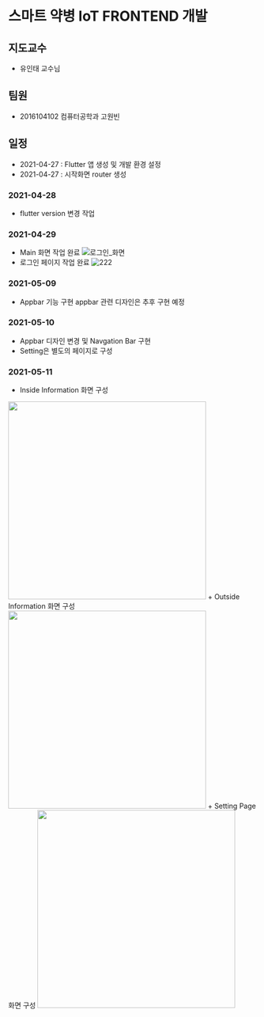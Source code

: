 # 스마트 약병 IoT FRONTEND 개발 
## 지도교수
+ 유인태 교수님

## 팀원
+ 2016104102 컴퓨터공학과 고원빈


## 일정
+ 2021-04-27 : Flutter 앱 생성 및 개발 환경 설정
+ 2021-04-27 : 시작화면 router 생성 

### 2021-04-28
+ flutter version 변경 작업 

### 2021-04-29
+ Main 화면 작업 완료
![로그인_화면](/uploads/d12f35739c9263e37009cc9b3bbe06d4/로그인_화면.PNG)
+ 로그인 페이지 작업 완료
![222](/uploads/8cc867cd159e28c04ff2a09e3a42c2d6/222.PNG)


### 2021-05-09
+ Appbar 기능 구현
appbar 관련 디자인은 추후 구현 예정 

### 2021-05-10
+ Appbar 디자인 변경 및 Navgation Bar 구현
+ Setting은 별도의 페이지로 구성

### 2021-05-11
+ Inside Information 화면 구성 
<img src = "https://user-images.githubusercontent.com/56704722/117849827-aadc6400-b2bf-11eb-8cdb-2c7f37833d01.png" width="400">
+ Outside Information 화면 구성
<img src ="https://user-images.githubusercontent.com/56704722/117849959-cd6e7d00-b2bf-11eb-86b7-bc97356c7665.png" width="400">
+ Setting Page 화면 구성 
<img src = "https://user-images.githubusercontent.com/56704722/117850038-e24b1080-b2bf-11eb-8dcd-5cb96a9056e0.png" width="400"> 


